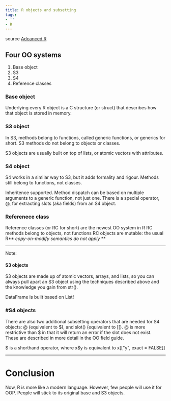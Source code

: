 ```yaml
---
title: R objects and subsetting
tags:
- ''
- R
---
```


source [Adcanced R ](http://adv-r.had.co.nz)

## Four OO systems
1. Base object
2. S3
3. S4
4. Reference classes

### **Base object**
Underlying every R object is a C structure (or struct) that describes how that object is stored in memory. 

### **S3 object**
In S3, methods belong to functions, called generic functions, or generics for short. S3 methods do not belong to objects or classes.

S3 objects are usually built on top of lists, or atomic vectors with attributes. 

### **S4 object**
 
S4 works in a similar way to S3, but it adds formality and rigour. Methods still belong to functions, not classes.

Inheritence supported.
Method dispatch can be based on multiple arguments to a generic function, not just one.
There is a special operator, @, for extracting slots (aka fields) from an S4 object.

### **Referenece class**

Reference classes (or RC for short) are the newest OO system in R
RC methods belong to objects, not functions
RC objects are mutable: the usual R** *copy-on-modify semantics do not apply* **

---
Note: 

#### S3 objects
S3 objects are made up of atomic vectors, arrays, and lists, so you can always pull apart an S3 object using the techniques described above and the knowledge you gain from str().

DataFrame is built based on List!


### #S4 objects
There are also two additional subsetting operators that are needed for S4 objects: @ (equivalent to $), and slot() (equivalent to [[). @ is more restrictive than $ in that it will return an error if the slot does not exist. These are described in more detail in the OO field guide.

$ is a shorthand operator, where x$y is equivalent to x[["y", exact = FALSE]]

---
# Conclusion
Now, R is more like a modern language. However, few people will use it for OOP. People will stick to its original base and S3 objects.
